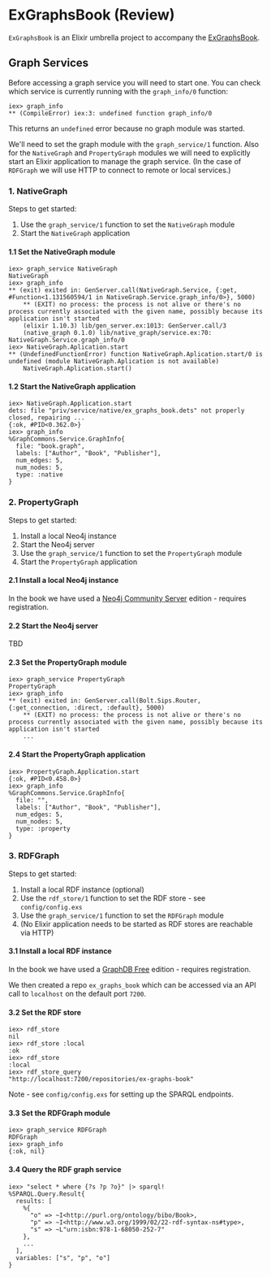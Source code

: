 # ExGraphsBook (Review)

`ExGraphsBook` is an Elixir umbrella project to accompany the [ExGraphsBook]().

## Graph Services

Before accessing a graph service you will need to start one. You can check which service is currently running with the `graph_info/0` function:

```
iex> graph_info
** (CompileError) iex:3: undefined function graph_info/0
```

This returns an `undefined` error because no graph module was started.

We'll need to set the graph module with the `graph_service/1` function. Also for the `NativeGraph` and `PropertyGraph` modules we will need to explicitly start an Elixir application to manage the graph service. (In the case of `RDFGraph` we will use HTTP to connect to remote or local services.)


### 1. NativeGraph

Steps to get started:

1. Use the `graph_service/1` function to set the `NativeGraph` module
2. Start the `NativeGraph` application

#### 1.1 Set the NativeGraph module

```
iex> graph_service NativeGraph
NativeGraph
iex> graph_info               
** (exit) exited in: GenServer.call(NativeGraph.Service, {:get, #Function<1.131560594/1 in NativeGraph.Service.graph_info/0>}, 5000)
    ** (EXIT) no process: the process is not alive or there's no process currently associated with the given name, possibly because its application isn't started
    (elixir 1.10.3) lib/gen_server.ex:1013: GenServer.call/3
    (native_graph 0.1.0) lib/native_graph/service.ex:70: NativeGraph.Service.graph_info/0
iex> NativeGraph.Aplication.start
** (UndefinedFunctionError) function NativeGraph.Aplication.start/0 is undefined (module NativeGraph.Aplication is not available)
    NativeGraph.Aplication.start()
```

#### 1.2 Start the NativeGraph application

```
iex> NativeGraph.Application.start
dets: file "priv/service/native/ex_graphs_book.dets" not properly closed, repairing ...
{:ok, #PID<0.362.0>}
iex> graph_info                   
%GraphCommons.Service.GraphInfo{
  file: "book.graph",
  labels: ["Author", "Book", "Publisher"],
  num_edges: 5,
  num_nodes: 5,
  type: :native
}
```

### 2. PropertyGraph

Steps to get started:

1. Install a local Neo4j instance
2. Start the Neo4j server
3. Use the `graph_service/1` function to set the `PropertyGraph` module
4. Start the `PropertyGraph` application

#### 2.1 Install a local Neo4j instance

In the book we have used a [Neo4j Community Server](https://neo4j.com/download-center/#community) edition - requires registration.

#### 2.2 Start the Neo4j server

TBD

#### 2.3 Set the PropertyGraph module

```
iex> graph_service PropertyGraph         
PropertyGraph
iex> graph_info                          
** (exit) exited in: GenServer.call(Bolt.Sips.Router, {:get_connection, :direct, :default}, 5000)
    ** (EXIT) no process: the process is not alive or there's no process currently associated with the given name, possibly because its application isn't started
    ...
```

#### 2.4 Start the PropertyGraph application

```
iex> PropertyGraph.Application.start
{:ok, #PID<0.458.0>}
iex> graph_info                     
%GraphCommons.Service.GraphInfo{
  file: "",
  labels: ["Author", "Book", "Publisher"],
  num_edges: 5,
  num_nodes: 5,
  type: :property
}
```

### 3. RDFGraph

Steps to get started:

1. Install a local RDF instance (optional)
2. Use the `rdf_store/1` function to set the RDF store - see `config/config.exs`
3. Use the `graph_service/1` function to set the `RDFGraph` module
4. (No Elixir application needs to be started as RDF stores are reachable via HTTP)


#### 3.1 Install a local RDF instance

In the book we have used a [GraphDB Free](https://www.ontotext.com/products/graphdb/graphdb-free/) edition - requires registration.

We then created a repo `ex_graphs_book` which can be accessed via an API call to `localhost` on the default port `7200`.

#### 3.2 Set the RDF store

```
iex> rdf_store        
nil
iex> rdf_store :local
:ok
iex> rdf_store        
:local
iex> rdf_store_query                                
"http://localhost:7200/repositories/ex-graphs-book"
```

Note - see `config/config.exs` for setting up the SPARQL endpoints.

#### 3.3 Set the RDFGraph module

```
iex> graph_service RDFGraph
RDFGraph
iex> graph_info            
{:ok, nil}
```

#### 3.4 Query the RDF graph service

```
iex> "select * where {?s ?p ?o}" |> sparql!                 
%SPARQL.Query.Result{
  results: [
    %{
      "o" => ~I<http://purl.org/ontology/bibo/Book>,
      "p" => ~I<http://www.w3.org/1999/02/22-rdf-syntax-ns#type>,
      "s" => ~L"urn:isbn:978-1-68050-252-7"
    },
    ...
  ],
  variables: ["s", "p", "o"]
}
```

